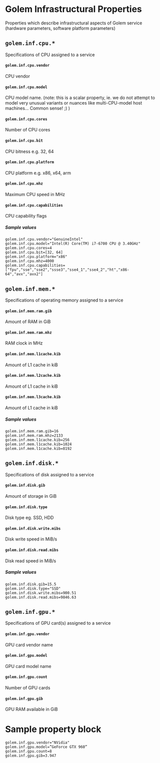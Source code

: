 # Golem Infrastructural Properties
Properties which describe infrastructural aspects of Golem service (hardware parameters, software platform parameters)

## `golem.inf.cpu.*`
Specifications of CPU assigned to a service

#### `golem.inf.cpu.vendor`
CPU vendor

#### `golem.inf.cpu.model`
CPU model name.
(note: this is a scalar property, ie. we do not attempt to model very unusual variants or nuances like multi-CPU-model host machines... Common sense! ;) )

#### `golem.inf.cpu.cores`
Number of CPU cores

#### `golem.inf.cpu.bit`
CPU bitness e.g. 32, 64

#### `golem.inf.cpu.platform`
CPU platform e.g. x86, x64, arm 

#### `golem.inf.cpu.mhz`
Maximum CPU speed in MHz

#### `golem.inf.cpu.capabilities`
CPU capability flags


##### Sample values

```
golem.inf.cpu.vendor="GenuineIntel"
golem.inf.cpu.model="Intel(R) Core(TM) i7-6700 CPU @ 3.40GHz"
golem.inf.cpu.cores=4
golem.inf.cpu.bit=[32, 64]
golem.inf.cpu.platform="x86"
golem.inf.cpu.mhz=4000
golem.inf.cpu.capabilities=["fpu","sse","sse2","ssse3","sse4_1","sse4_2","ht","x86-64","avx","avx2"]
```

## `golem.inf.mem.*`
Specifications of operating memory assigned to a service

#### `golem.inf.mem.ram.gib`
Amount of RAM in GiB

#### `golem.inf.mem.ram.mhz`
RAM clock in MHz

#### `golem.inf.mem.l1cache.kib`
Amount of L1 cache in kiB

#### `golem.inf.mem.l2cache.kib`
Amount of L1 cache in kiB

#### `golem.inf.mem.l3cache.kib`
Amount of L1 cache in kiB

##### Sample values

```
golem.inf.mem.ram.gib=16
golem.inf.mem.ram.mhz=2133
golem.inf.mem.l1cache.kib=256
golem.inf.mem.l1cache.kib=1024
golem.inf.mem.l1cache.kib=8192
```

## `golem.inf.disk.*`
Specifications of disk assigned to a service

#### `golem.inf.disk.gib`
Amount of storage in GiB

#### `golem.inf.disk.type`
Disk type eg. SSD, HDD

#### `golem.inf.disk.write.mibs`
Disk write speed in MiB/s

#### `golem.inf.disk.read.mibs`
Disk read speed in MiB/s

##### Sample values

```
golem.inf.disk.gib=15.5
golem.inf.disk.type="SSD"
golem.inf.disk.write.mibs=900.51
golem.inf.disk.read.mibs=9846.63
```

## `golem.inf.gpu.*`
Specifications of GPU card(s) assigned to a service

#### `golem.inf.gpu.vendor`
GPU card vendor name

#### `golem.inf.gpu.model`
GPU card model name

#### `golem.inf.gpu.count`
Number of GPU cards

#### `golem.inf.gpu.gib`
GPU RAM available in GiB


# Sample property block
```
golem.inf.gpu.vendor="NVidia"
golem.inf.gpu.model=”GeForce GTX 960”
golem.inf.gpu.count=8
golem.inf.gpu.gib=3.947
```
